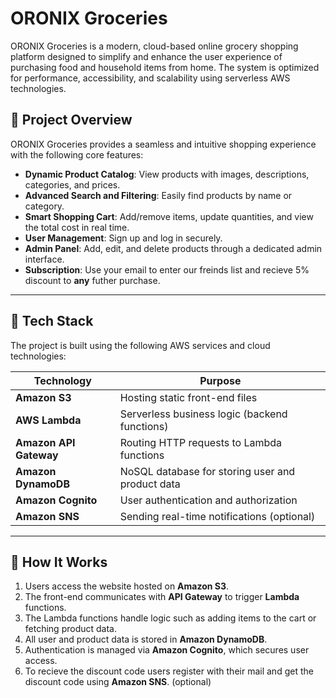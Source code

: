 # ORONIX Groceries

ORONIX Groceries is a modern, cloud-based online grocery shopping platform designed to simplify and enhance the user experience of purchasing food and household items from home. The system is optimized for performance, accessibility, and scalability using serverless AWS technologies.

## 🛒 Project Overview

ORONIX Groceries provides a seamless and intuitive shopping experience with the following core features:

- **Dynamic Product Catalog**: View products with images, descriptions, categories, and prices.
- **Advanced Search and Filtering**: Easily find products by name or category.
- **Smart Shopping Cart**: Add/remove items, update quantities, and view the total cost in real time.
- **User Management**: Sign up and log in securely.
- **Admin Panel**: Add, edit, and delete products through a dedicated admin interface.
- **Subscription**: Use your email to enter our freinds list and recieve 5% discount to **any** futher purchase.

---

## 🚀 Tech Stack

The project is built using the following AWS services and cloud technologies:

| Technology             | Purpose                                                |
|------------------------|--------------------------------------------------------|
| **Amazon S3**          | Hosting static front-end files                         |
| **AWS Lambda**         | Serverless business logic (backend functions)          |
| **Amazon API Gateway** | Routing HTTP requests to Lambda functions              |
| **Amazon DynamoDB**    | NoSQL database for storing user and product data       |
| **Amazon Cognito**     | User authentication and authorization                  |
| **Amazon SNS**         | Sending real-time notifications (optional)             |

---

## 🔧 How It Works

1. Users access the website hosted on **Amazon S3**.
2. The front-end communicates with **API Gateway** to trigger **Lambda** functions.
3. The Lambda functions handle logic such as adding items to the cart or fetching product data.
4. All user and product data is stored in **Amazon DynamoDB**.
5. Authentication is managed via **Amazon Cognito**, which secures user access.
6. To recieve the discount code users register with their mail and get the discount code using **Amazon SNS**. (optional) 



